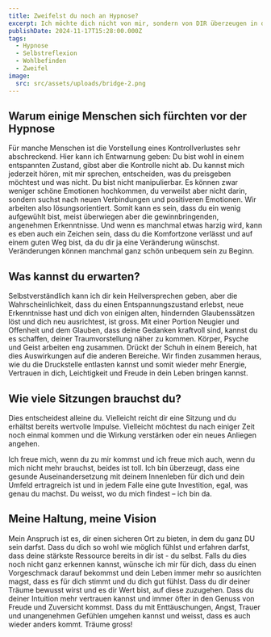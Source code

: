 ```yaml
---
title: Zweifelst du noch an Hypnose?
excerpt: Ich möchte dich nicht von mir, sondern von DIR überzeugen in der Hypnose.
publishDate: 2024-11-17T15:28:00.000Z
tags:
  - Hypnose
  - Selbstreflexion
  - Wohlbefinden
  - Zweifel
image:
  src: src/assets/uploads/bridge-2.png
---
```

## Warum einige Menschen sich fürchten vor der Hypnose

Für manche Menschen ist die Vorstellung eines Kontrollverlustes sehr abschreckend. Hier kann ich Entwarnung geben: Du bist wohl in einem entspannten Zustand, gibst aber die Kontrolle nicht ab. Du kannst mich jederzeit hören, mit mir sprechen, entscheiden, was du preisgeben möchtest und was nicht. Du bist nicht manipulierbar. Es können zwar weniger schöne Emotionen hochkommen, du verweilst aber nicht darin, sondern suchst nach neuen Verbindungen und positiveren Emotionen. Wir arbeiten also lösungsorientiert. Somit kann es sein, dass du ein wenig aufgewühlt bist, meist überwiegen aber die gewinnbringenden, angenehmen Erkenntnisse. Und wenn es manchmal etwas harzig wird, kann es eben auch ein Zeichen sein, dass du die Komfortzone verlässt und auf einem guten Weg bist, da du dir ja eine Veränderung wünschst. Veränderungen können manchmal ganz schön unbequem sein zu Beginn.



## Was kannst du erwarten?

Selbstverständlich kann ich dir kein Heilversprechen geben, aber die Wahrscheinlichkeit, dass du einen Entspannungszustand erlebst, neue Erkenntnisse hast und dich von einigen alten, hindernden Glaubenssätzen löst und dich neu ausrichtest, ist gross. Mit einer Portion Neugier und Offenheit und dem Glauben, dass deine Gedanken kraftvoll sind, kannst du es schaffen, deiner Traumvorstellung näher zu kommen. Körper, Psyche und Geist arbeiten eng zusammen. Drückt der Schuh in einem Bereich, hat dies Auswirkungen auf die anderen Bereiche. Wir finden zusammen heraus, wie du die Druckstelle entlasten kannst und somit wieder mehr Energie, Vertrauen in dich, Leichtigkeit und Freude in dein Leben bringen kannst. 



## Wie viele Sitzungen brauchst du?

Dies entscheidest alleine du. Vielleicht reicht dir eine Sitzung und du erhältst bereits wertvolle Impulse. Vielleicht möchtest du nach einiger Zeit noch einmal kommen und die Wirkung verstärken oder ein neues Anliegen angehen. 

Ich freue mich, wenn du zu mir kommst und ich freue mich auch, wenn du mich nicht mehr brauchst, beides ist toll. Ich bin überzeugt, dass eine gesunde Auseinandersetzung mit deinem Innenleben für dich und dein Umfeld ertragreich ist und in jedem Falle eine gute Investition, egal, was genau du machst. Du weisst, wo du mich findest – ich bin da.

## Meine Haltung, meine Vision

Mein Anspruch ist es, dir einen sicheren Ort zu bieten, in dem du ganz DU sein darfst. Dass du dich so wohl wie möglich fühlst und erfahren darfst, dass deine stärkste Ressource bereits in dir ist - du selbst. Falls du dies noch nicht ganz erkennen kannst, wünsche ich mir für dich, dass du einen Vorgeschmack darauf bekommst und dein Leben immer mehr so ausrichten magst, dass es für dich stimmt und du dich gut fühlst. Dass du dir deiner Träume bewusst wirst und es dir Wert bist, auf diese zuzugehen. Dass du deiner Intuition mehr vertrauen kannst und immer öfter in den Genuss von Freude und Zuversicht kommst. Dass du mit Enttäuschungen, Angst, Trauer und unangenehmen Gefühlen umgehen kannst und weisst, dass es auch wieder anders kommt. Träume gross!
